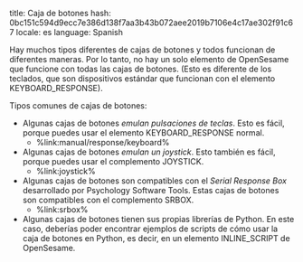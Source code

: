 title: Caja de botones
hash: 0bc151c594d9ecc7e386d138f7aa3b43b072aee2019b7106e4c17ae302f91c67
locale: es
language: Spanish

Hay muchos tipos diferentes de cajas de botones y todos funcionan de diferentes maneras. Por lo tanto, no hay un solo elemento de OpenSesame que funcione con todas las cajas de botones. (Esto es diferente de los teclados, que son dispositivos estándar que funcionan con el elemento KEYBOARD_RESPONSE).

Tipos comunes de cajas de botones:

- Algunas cajas de botones *emulan pulsaciones de teclas*. Esto es fácil, porque puedes usar el elemento KEYBOARD_RESPONSE normal.
	- %link:manual/response/keyboard%
- Algunas cajas de botones *emulan un joystick*. Esto también es fácil, porque puedes usar el complemento JOYSTICK.
	- %link:joystick%
- Algunas cajas de botones son compatibles con el *Serial Response Box* desarrollado por Psychology Software Tools. Estas cajas de botones son compatibles con el complemento SRBOX.
	- %link:srbox%
- Algunas cajas de botones tienen sus propias librerías de Python. En este caso, deberías poder encontrar ejemplos de scripts de cómo usar la caja de botones en Python, es decir, en un elemento INLINE_SCRIPT de OpenSesame.